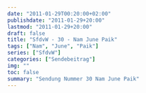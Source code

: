 ```yaml
---
date: "2011-01-29T00:20:00+02:00"
publishdate: "2011-01-29+20:00"
lastmod: "2011-01-29+20:00"
draft: false
title: "SfdvW - 30 - Nam June Paik"
tags: ["Nam", "June", "Paik"]
series: ["SfdvW"]
categories: ["Sendebeitrag"]
img: ""
toc: false
summary: "Sendung Nummer 30 Nam June Paik"
---
```


<div id="example"></div>
<script src="https://cdn.podlove.org/web-player/embed.js"></script>

<script>
  podlovePlayer('#example', '/blog/sfdvw30.json');
</script>
